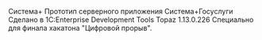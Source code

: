 Cистема+ Прототип серверного приложения Система+Госуслуги
Сделано в 1C:Enterprise Development Tools Topaz 1.13.0.226
Специально для финала хакатона "Цифровой прорыв".
